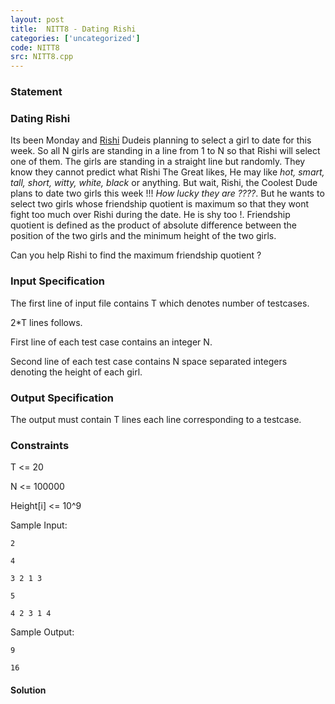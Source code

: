 ```yaml
---
layout: post
title:  NITT8 - Dating Rishi
categories: ['uncategorized']
code: NITT8
src: NITT8.cpp
---
```


### **Statement**

### Dating Rishi

Its been Monday and [Rishi](http://www.facebook.com/iRishiKumar) Dudeis
planning to select a girl to date for this week. So all N girls are standing
in a line from 1 to N so that Rishi will select one of them. The girls are
standing in a straight line but randomly. They know they cannot predict what
Rishi The Great likes, He may like _hot, smart, tall, short, witty, white,
black_ or anything. But wait, Rishi, the Coolest Dude plans to date two girls
this week !!! _How lucky they are ????_. But he wants to select two girls
whose friendship quotient is maximum so that they wont fight too much over
Rishi during the date. He is shy too !. Friendship quotient is defined as the
product of absolute difference between the position of the two girls and the
minimum height of the two girls.

Can you help Rishi to find the maximum friendship quotient ?

### Input Specification

The first line of input file contains T which denotes number of testcases.

2*T lines follows.

First line of each test case contains an integer N.

Second line of each test case contains N space separated integers denoting the
height of each girl.

### Output Specification

The output must contain T lines each line corresponding to a testcase.

### Constraints

T <= 20

N <= 100000

Height[i] <= 10^9

Sample Input:

    
    
    2
    4
    3 2 1 3
    5
    4 2 3 1 4

Sample Output:

    
    
    9
    16



#### **Solution**



